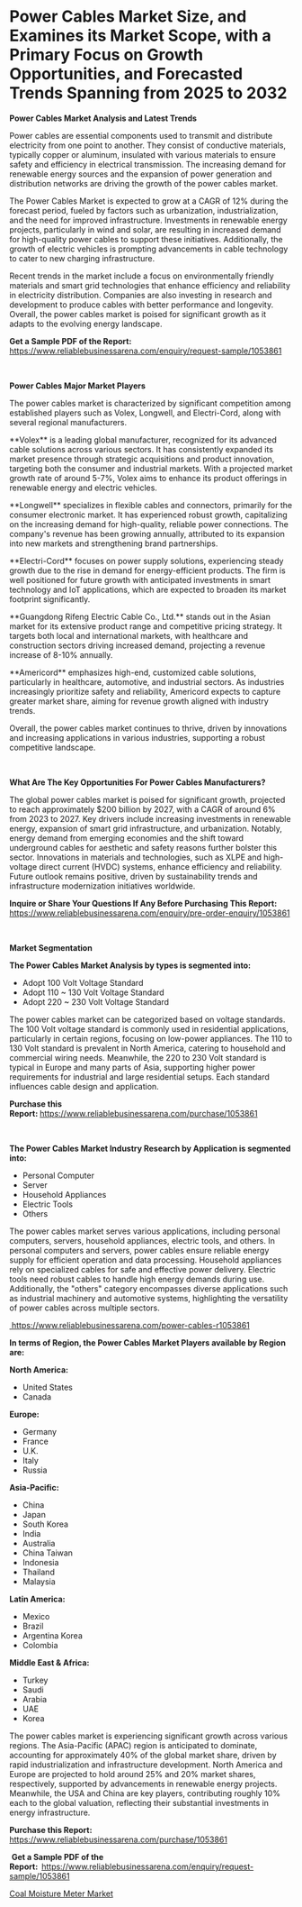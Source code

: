 <p><h1>Power Cables Market Size, and Examines its Market Scope, with a Primary Focus on Growth Opportunities, and Forecasted Trends Spanning from 2025 to 2032</h1></p><p><strong>Power Cables Market Analysis and Latest Trends</strong></p>
<p><p>Power cables are essential components used to transmit and distribute electricity from one point to another. They consist of conductive materials, typically copper or aluminum, insulated with various materials to ensure safety and efficiency in electrical transmission. The increasing demand for renewable energy sources and the expansion of power generation and distribution networks are driving the growth of the power cables market.</p><p>The Power Cables Market is expected to grow at a CAGR of 12% during the forecast period, fueled by factors such as urbanization, industrialization, and the need for improved infrastructure. Investments in renewable energy projects, particularly in wind and solar, are resulting in increased demand for high-quality power cables to support these initiatives. Additionally, the growth of electric vehicles is prompting advancements in cable technology to cater to new charging infrastructure.</p><p>Recent trends in the market include a focus on environmentally friendly materials and smart grid technologies that enhance efficiency and reliability in electricity distribution. Companies are also investing in research and development to produce cables with better performance and longevity. Overall, the power cables market is poised for significant growth as it adapts to the evolving energy landscape.</p></p>
<p><strong>Get a Sample PDF of the Report:&nbsp;</strong> <a href="https://www.reliablebusinessarena.com/enquiry/request-sample/1053861?utm_campaign=2042&utm_medium=2&utm_source=Github&utm_content=ia&utm_term=11042025&utm_id=power-cables">https://www.reliablebusinessarena.com/enquiry/request-sample/1053861</a></p>
<p>&nbsp;</p>
<p><strong>Power Cables Major Market Players</strong></p>
<p><p>The power cables market is characterized by significant competition among established players such as Volex, Longwell, and Electri-Cord, along with several regional manufacturers.</p><p>**Volex** is a leading global manufacturer, recognized for its advanced cable solutions across various sectors. It has consistently expanded its market presence through strategic acquisitions and product innovation, targeting both the consumer and industrial markets. With a projected market growth rate of around 5-7%, Volex aims to enhance its product offerings in renewable energy and electric vehicles.</p><p>**Longwell** specializes in flexible cables and connectors, primarily for the consumer electronic market. It has experienced robust growth, capitalizing on the increasing demand for high-quality, reliable power connections. The company's revenue has been growing annually, attributed to its expansion into new markets and strengthening brand partnerships.</p><p>**Electri-Cord** focuses on power supply solutions, experiencing steady growth due to the rise in demand for energy-efficient products. The firm is well positioned for future growth with anticipated investments in smart technology and IoT applications, which are expected to broaden its market footprint significantly.</p><p>**Guangdong Rifeng Electric Cable Co., Ltd.** stands out in the Asian market for its extensive product range and competitive pricing strategy. It targets both local and international markets, with healthcare and construction sectors driving increased demand, projecting a revenue increase of 8-10% annually.</p><p>**Americord** emphasizes high-end, customized cable solutions, particularly in healthcare, automotive, and industrial sectors. As industries increasingly prioritize safety and reliability, Americord expects to capture greater market share, aiming for revenue growth aligned with industry trends.</p><p>Overall, the power cables market continues to thrive, driven by innovations and increasing applications in various industries, supporting a robust competitive landscape.</p></p>
<p>&nbsp;</p>
<p><strong>What Are The Key Opportunities For Power Cables Manufacturers?</strong></p>
<p><p>The global power cables market is poised for significant growth, projected to reach approximately $200 billion by 2027, with a CAGR of around 6% from 2023 to 2027. Key drivers include increasing investments in renewable energy, expansion of smart grid infrastructure, and urbanization. Notably, energy demand from emerging economies and the shift toward underground cables for aesthetic and safety reasons further bolster this sector. Innovations in materials and technologies, such as XLPE and high-voltage direct current (HVDC) systems, enhance efficiency and reliability. Future outlook remains positive, driven by sustainability trends and infrastructure modernization initiatives worldwide.</p></p>
<p><strong>Inquire or Share Your Questions If Any Before Purchasing This Report:</strong> <a href="https://www.reliablebusinessarena.com/enquiry/pre-order-enquiry/1053861?utm_campaign=2042&utm_medium=2&utm_source=Github&utm_content=ia&utm_term=11042025&utm_id=power-cables">https://www.reliablebusinessarena.com/enquiry/pre-order-enquiry/1053861</a></p>
<p>&nbsp;</p>
<p><strong>Market Segmentation</strong></p>
<p><strong>The Power Cables Market Analysis by types is segmented into:</strong></p>
<p><ul><li>Adopt 100 Volt Voltage Standard</li><li>Adopt 110 ~ 130 Volt Voltage Standard</li><li>Adopt 220 ~ 230 Volt Voltage Standard</li></ul></p>
<p><p>The power cables market can be categorized based on voltage standards. The 100 Volt voltage standard is commonly used in residential applications, particularly in certain regions, focusing on low-power appliances. The 110 to 130 Volt standard is prevalent in North America, catering to household and commercial wiring needs. Meanwhile, the 220 to 230 Volt standard is typical in Europe and many parts of Asia, supporting higher power requirements for industrial and large residential setups. Each standard influences cable design and application.</p></p>
<p><strong>Purchase this Report:&nbsp;</strong><a href="https://www.reliablebusinessarena.com/purchase/1053861?utm_campaign=2042&utm_medium=2&utm_source=Github&utm_content=ia&utm_term=11042025&utm_id=power-cables">https://www.reliablebusinessarena.com/purchase/1053861</a></p>
<p>&nbsp;</p>
<p><strong>The Power Cables Market Industry Research by Application is segmented into:</strong></p>
<p><ul><li>Personal Computer</li><li>Server</li><li>Household Appliances</li><li>Electric Tools</li><li>Others</li></ul></p>
<p><p>The power cables market serves various applications, including personal computers, servers, household appliances, electric tools, and others. In personal computers and servers, power cables ensure reliable energy supply for efficient operation and data processing. Household appliances rely on specialized cables for safe and effective power delivery. Electric tools need robust cables to handle high energy demands during use. Additionally, the "others" category encompasses diverse applications such as industrial machinery and automotive systems, highlighting the versatility of power cables across multiple sectors.</p></p>
<p><a href="https://www.reliablebusinessarena.com/power-cables-r1053861?utm_campaign=2042&utm_medium=2&utm_source=Github&utm_content=ia&utm_term=11042025&utm_id=power-cables">&nbsp;https://www.reliablebusinessarena.com/power-cables-r1053861</a></p>
<p><strong>In terms of Region, the Power Cables Market Players available by Region are:</strong></p>
<p>
    <p> <strong> North America: </strong>
        <ul>
            <li>United States</li>
            <li>Canada</li>
        </ul>
        </p> 
    <p> <strong> Europe: </strong>
        <ul>
            <li>Germany</li>
            <li>France</li>
            <li>U.K.</li>
            <li>Italy</li>
            <li>Russia</li>
        </ul>
        </p> 
    <p> <strong> Asia-Pacific: </strong>
        <ul>
            <li>China</li>
            <li>Japan</li>
            <li>South Korea</li>
            <li>India</li>
            <li>Australia</li>
            <li>China Taiwan</li>
            <li>Indonesia</li>
            <li>Thailand</li>
            <li>Malaysia</li>
        </ul>
        </p> 
    <p> <strong> Latin America: </strong>
        <ul>
            <li>Mexico</li>
            <li>Brazil</li>
            <li>Argentina Korea</li>
            <li>Colombia</li>
        </ul>
        </p> 
    <p> <strong> Middle East & Africa: </strong>
        <ul>
            <li>Turkey</li>
            <li>Saudi</li>
            <li>Arabia</li>
            <li>UAE</li>
            <li>Korea</li>
        </ul>
    </p>
    </p>
<p><p>The power cables market is experiencing significant growth across various regions. The Asia-Pacific (APAC) region is anticipated to dominate, accounting for approximately 40% of the global market share, driven by rapid industrialization and infrastructure development. North America and Europe are projected to hold around 25% and 20% market shares, respectively, supported by advancements in renewable energy projects. Meanwhile, the USA and China are key players, contributing roughly 10% each to the global valuation, reflecting their substantial investments in energy infrastructure.</p></p>
<p><strong>Purchase this Report: </strong><a href="https://www.reliablebusinessarena.com/purchase/1053861?utm_campaign=2042&utm_medium=2&utm_source=Github&utm_content=ia&utm_term=11042025&utm_id=power-cables">https://www.reliablebusinessarena.com/purchase/1053861</a></p>
<p>&nbsp;<strong>Get a Sample PDF of the Report:&nbsp;&nbsp;</strong><a href="https://www.reliablebusinessarena.com/enquiry/request-sample/1053861?utm_campaign=2042&utm_medium=2&utm_source=Github&utm_content=ia&utm_term=11042025&utm_id=power-cables">https://www.reliablebusinessarena.com/enquiry/request-sample/1053861</a></p>
<p><strong></strong></p>
<p><p><a href="https://github.com/achilekirwan/Market-Research-Report-List-1/blob/main/coal-moisture-meter-market.md?utm_campaign=2042&utm_medium=2&utm_source=Github&utm_content=ia&utm_term=11042025&utm_id=power-cables">Coal Moisture Meter Market</a></p></p>